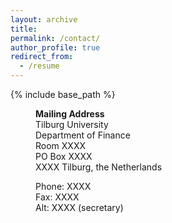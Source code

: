```yaml
---
layout: archive
title: 
permalink: /contact/
author_profile: true
redirect_from:
  - /resume
---
```


{% include base_path %}

<p style="margin-left: 40px"><b>Mailing Address</b>
<br>Tilburg University
<br>Department of Finance 
<br>Room XXXX
<br>PO Box XXXX
<br>XXXX Tilburg, the Netherlands </p>

<p style="margin-left: 40px">Phone: XXXX
<br>Fax: XXXX
<br>Alt: XXXX (secretary)</p>











